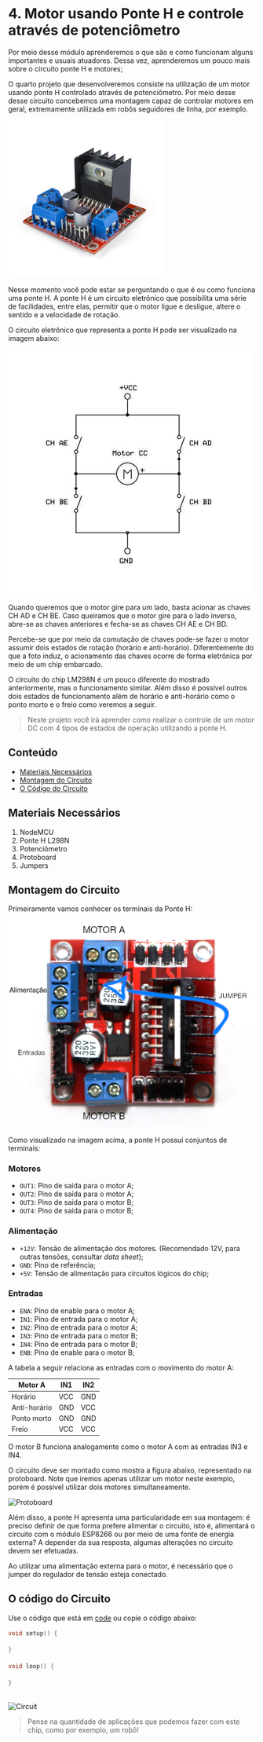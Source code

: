 # 4. Motor usando Ponte H e controle através de potenciômetro

Por meio desse módulo aprenderemos o que são e como funcionam alguns importantes e usuais atuadores. Dessa vez, aprenderemos um pouco mais sobre o circuito ponte H e motores;

O quarto projeto que desenvolveremos consiste na utilização de um motor usando ponte H controlado através de potenciômetro. Por meio desse desse circuito concebemos uma montagem capaz de controlar motores em geral, extremamente utilizada em robôs seguidores de linha, por exemplo.

![Ponte H](assets/pontehimagem.png)

Nesse momento você pode estar se perguntando o que é ou como funciona uma ponte H. A ponte H é um circuito eletrônico que possibilita uma série de facilidades, entre elas, permitir que o motor ligue e desligue, altere o sentido e a velocidade de rotação.

O circuito eletrônico que representa a ponte H pode ser visualizado na imagem abaixo:

![Ponte H circuito](assets/circuito.jpg)

Quando queremos que o motor gire para um lado, basta acionar as chaves CH AD e CH BE. Caso queiramos que o motor gire para o lado inverso, abre-se as chaves anteriores e fecha-se as chaves CH AE e CH BD.

Percebe-se que por meio da comutação de chaves pode-se fazer o motor assumir dois estados de rotação (horário e anti-horário). Diferentemente do que a foto induz, o acionamento das chaves ocorre de forma eletrônica por meio de um chip embarcado.

O circuito do chip LM298N é um pouco diferente do mostrado anteriormente, mas o funcionamento similar. Além disso é possível outros dois estados de funcionamento além de horário e anti-horário como o ponto morto e o freio como veremos a seguir.

> Neste projeto você irá aprender como realizar o controle de um motor DC com 4 tipos de estados de operação utilizando a ponte H.

## Conteúdo

- [Materiais Necessários](#materiais-necessários)
- [Montagem do Circuito](#montagem-do-circuito)
- [O Código do Circuito](#o-c&oacute;digo-do-circuito)

## Materiais Necessários

1. NodeMCU
2. Ponte H L298N
3. Potenciômetro
4. Protoboard
5. Jumpers

## Montagem do Circuito

Primeiramente vamos conhecer os terminais da Ponte H:

![Ponte H circuito](assets/pinosss.png)

Como visualizado na imagem acima, a ponte H possui conjuntos de terminais:

### Motores

- `OUT1`: Pino de saída para o motor A;
- `OUT2`: Pino de saída para o motor A;
- `OUT3`: Pino de saída para o motor B;
- `OUT4`: Pino de saída para o motor B;

### Alimentação

- `+12V`: Tensão de alimentação dos motores. (Recomendado 12V, para outras tensões, consultar _data sheet_);
- `GND`: Pino de referência;
- `+5V`: Tensão de alimentação para circuitos lógicos do chip;

### Entradas

- `ENA`: Pino de enable para o motor A;
- `IN1`: Pino de entrada para o motor A;
- `IN2`: Pino de entrada para o motor A;
- `IN3`: Pino de entrada para o motor B;
- `IN4`: Pino de entrada para o motor B;
- `ENB`: Pino de enable para o motor B;

A tabela a seguir relaciona as entradas com o movimento do motor A:

| Motor A      | IN1      | IN2      |
| ------------ | -------- | -------- |
| Horário      | VCC      | GND      |
| Anti-horário | GND      | VCC      |
| Ponto morto  | GND      | GND      |
| Freio        | VCC      | VCC      |

O motor B funciona analogamente como o motor A com as entradas IN3 e IN4.

O circuito deve ser montado como mostra a figura abaixo, representado na protoboard. Note que iremos apenas utilizar um motor neste exemplo, porém é possível utilizar dois motores simultaneamente.

<!-- FAZER NO FRITZING -->

![Protoboard](assets/protoboard.png)

Além disso, a ponte H apresenta uma particularidade em sua montagem: é preciso definir de que forma prefere alimentar o circuito, isto é, alimentará  o circuito com o módulo ESP8266 ou por meio de uma fonte de energia externa? A depender da sua resposta, algumas alterações no circuito devem ser efetuadas.

Ao utilizar uma alimentação externa para o motor, é necessário que o jumper do regulador de tensão esteja conectado.

## O código do Circuito

Use o código que está em [code](code/code.ino) ou copie o código abaixo:

```C++
void setup() {
 
}

void loop() {
 
}
  
```

<!-- Explicação Código -->

![Circuit](assets/circuit.gif)

> Pense na quantidade de aplicações que podemos fazer com este chip, como por exemplo, um robô!
